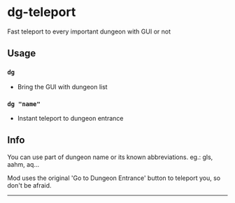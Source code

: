 # dg-teleport
Fast teleport to every important dungeon with GUI or not

## Usage
### `dg`
- Bring the GUI with dungeon list
### `dg "name"`
- Instant teleport to dungeon entrance

## Info
You can use part of dungeon name or its known abbreviations. eg.: gls, aahm, aq...

Mod uses the original 'Go to Dungeon Entrance' button to teleport you, so don't be afraid.

---
